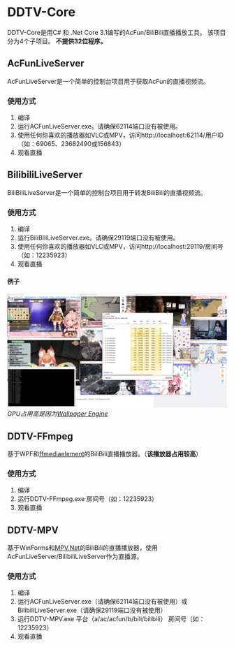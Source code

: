 
# DDTV-Core
DDTV-Core是用C# 和 .Net Core 3.1编写的AcFun/BiliBili直播播放工具。
该项目分为4个子项目。
**不提供32位程序。**

## AcFunLiveServer
AcFunLiveServer是一个简单的控制台项目用于获取AcFun的直播视频流。
### 使用方式
1. 编译
2. 运行ACFunLiveServer.exe。请确保62114端口没有被使用。
3. 使用任何你喜欢的播放器如VLC或MPV，访问http://localhost:62114/用户ID （如：69065、23682490或156843）
4. 观看直播

## BilibiliLiveServer
BiliBiliLiveServer是一个简单的控制台项目用于转发BiliBili的直播视频流。
### 使用方式
1. 编译
2. 运行BiliBIliLiveServer.exe。请确保29119端口没有被使用。
3. 使用任何你喜欢的播放器如VLC或MPV，访问http://localhost:29119/房间号 （如：12235923）
4. 观看直播
#### 例子
![例子](https://raw.githubusercontent.com/wpscott/DDTV-Core/master/sample/sample.png)
*GPU占用高是因为[Wallpaper Engine](https://www.wallpaperengine.io/)*

## DDTV-FFmpeg
基于WPF和[ffmediaelement](https://github.com/unosquare/ffmediaelement)的BiliBili直播播放器。（**该播放器占用较高**）
### 使用方式
1. 编译
2. 运行DDTV-FFmpeg.exe 房间号（如：12235923）
3. 观看直播

## DDTV-MPV
基于WinForms和[MPV.Net](https://github.com/hudec117/Mpv.NET-lib-)的BiliBili的直播播放器，使用AcFunLiveServer/BilibiliLiveServer作为直播源。
### 使用方式
1. 编译
2. 运行ACFunLiveServer.exe（请确保62114端口没有被使用）或BilibiliLiveServer.exe（请确保29119端口没有被使用）
3. 运行DDTV-MPV.exe 平台（a/ac/acfun/b/bili/bilibili） 房间号（如：12235923）
4. 观看直播
